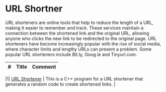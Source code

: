 # URL Shortner 
URL shorteners are online tools that help to reduce the length of a URL, making it easier to remember and track. These services maintain a connection between the shortened link and the original URL, allowing anyone who clicks the new link to be redirected to the original page. URL shorteners have become increasingly popular with the rise of social media, where character limits and lengthy URLs can present a problem. Some popular URL shorteners include Bit.ly, Goog.le and Tinyurl.com.

|#| Title | Comment |
| ---- | ----- | ---- |

|1|  [URL Shortener](./LinkShortener/implementation.cpp) | This is a C++ program for a URL shortener that generates a random code to create shortened links. |
